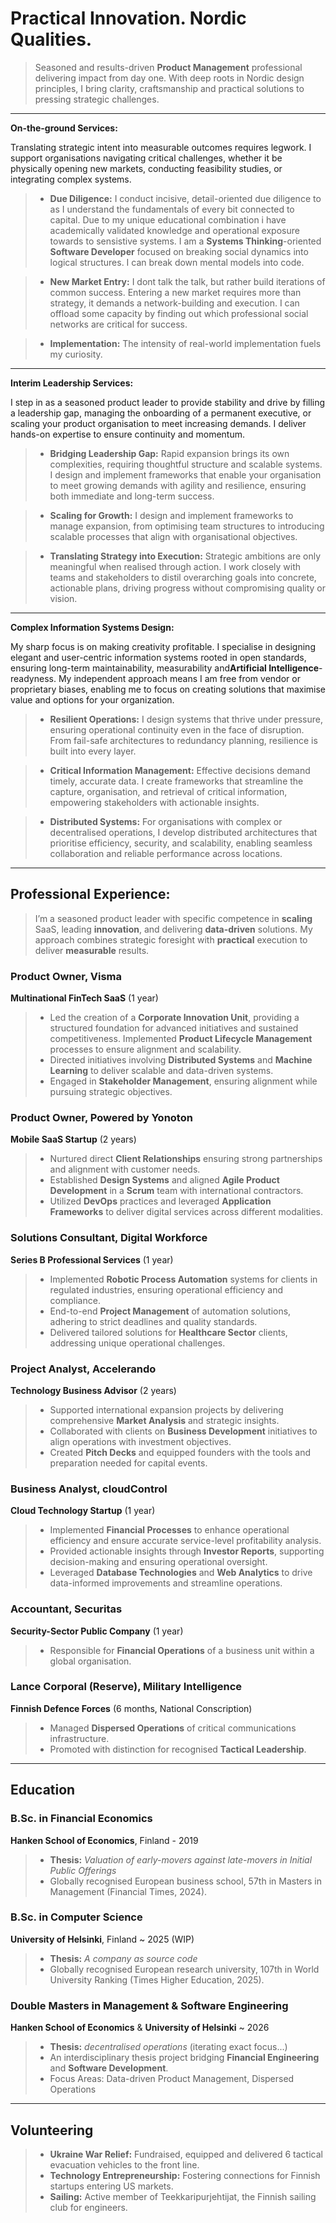 # Practical Innovation. Nordic Qualities.
> Seasoned and results-driven **Product Management** professional delivering impact from day one. With deep roots in Nordic design principles, I bring clarity, craftsmanship and practical solutions to pressing strategic challenges.
---

**On-the-ground Services:**

Translating strategic intent into measurable outcomes requires legwork. I support organisations navigating critical challenges, whether it be physically opening new markets, conducting feasibility studies, or integrating complex systems. 

> - **Due Diligence:** I conduct incisive, detail-oriented due diligence to as I understand the fundamentals of every bit connected to capital. Due to my unique educational combination i have academically validated knowledge and operational exposure towards to sensistive systems. I am a **Systems Thinking**-oriented **Software Developer** focused on breaking social dynamics into logical structures. I can break down mental models into code.

> - **New Market Entry:** I dont talk the talk, but rather build iterations of common success. Entering a new market requires more than strategy, it demands a network-building and execution. I can offload some capacity by finding out which professional social networks are critical for success.

> - **Implementation:** The intensity of real-world implementation fuels my curiosity.

---

**Interim Leadership Services:**

I step in as a seasoned product leader to provide stability and drive by filling a leadership gap, managing the onboarding of a permanent executive, or scaling your product organisation to meet increasing demands. I deliver hands-on expertise to ensure continuity and momentum.

> - **Bridging Leadership Gap:** Rapid expansion brings its own complexities, requiring thoughtful structure and scalable systems. I design and implement frameworks that enable your organisation to meet growing demands with agility and resilience, ensuring both immediate and long-term success.

> - **Scaling for Growth:**  I design and implement frameworks to manage expansion, from optimising team structures to introducing scalable processes that align with organisational objectives.

> - **Translating Strategy into Execution:**  Strategic ambitions are only meaningful when realised through action. I work closely with teams and stakeholders to distil overarching goals into concrete, actionable plans, driving progress without compromising quality or vision.


---

**Complex Information Systems Design:**

My sharp focus is on making creativity profitable. I specialise in designing elegant and user-centric information systems rooted in open standards, ensuring long-term maintainability, measurability and**Artificial Intelligence**-readyness. My independent approach means I am free from vendor or proprietary biases, enabling me to focus on creating solutions that maximise value and options for your organization.

>  - **Resilient Operations:**  I design systems that thrive under pressure, ensuring operational continuity even in the face of disruption. From fail-safe architectures to redundancy planning, resilience is built into every layer.

>  - **Critical Information Management:** Effective decisions demand timely, accurate data. I create frameworks that streamline the capture, organisation, and retrieval of critical information, empowering stakeholders with actionable insights.

>  - **Distributed Systems:** For organisations with complex or decentralised operations, I develop distributed architectures that prioritise efficiency, security, and scalability, enabling seamless collaboration and reliable performance across locations.


---

## Professional Experience:

> I’m a seasoned product leader with specific competence in **scaling** SaaS, leading **innovation**, and delivering **data-driven** solutions. My approach combines strategic foresight with **practical** execution to deliver **measurable** results.

### Product Owner, Visma  
**Multinational FinTech SaaS** (1 year) 

>   - Led the creation of a **Corporate Innovation Unit**, providing a structured foundation for advanced initiatives and sustained competitiveness. Implemented **Product Lifecycle Management** processes to ensure alignment and scalability.
>   - Directed initiatives involving **Distributed Systems** and **Machine Learning** to deliver scalable and data-driven systems.
>   - Engaged in **Stakeholder Management**, ensuring alignment while pursuing strategic objectives.


### Product Owner, Powered by Yonoton
**Mobile SaaS Startup** (2 years)  

>   - Nurtured direct **Client Relationships** ensuring strong partnerships and alignment with customer needs.
>   - Established **Design Systems** and aligned **Agile Product Development** in a **Scrum** team with international contractors.
>   - Utilized **DevOps** practices and leveraged **Application Frameworks** to deliver digital services across different modalities.



### Solutions Consultant, Digital Workforce  
**Series B Professional Services** (1 year)

>   - Implemented **Robotic Process Automation** systems for clients in regulated industries, ensuring operational efficiency and compliance.
>   - End-to-end **Project Management** of automation solutions, adhering to strict deadlines and quality standards.  
>   - Delivered tailored solutions for **Healthcare Sector** clients, addressing unique operational challenges.



### Project Analyst, Accelerando  
**Technology Business Advisor**  (2 years)

>   - Supported international expansion projects by delivering comprehensive **Market Analysis** and strategic insights.
>   - Collaborated with clients on **Business Development** initiatives to align operations with investment objectives.
>   - Created **Pitch Decks** and equipped founders with the tools and preparation needed for capital events.


### Business Analyst, cloudControl  
**Cloud Technology Startup**  (1 year)

>   - Implemented **Financial Processes** to enhance operational efficiency and ensure accurate service-level profitability analysis.  
>   - Provided actionable insights through **Investor Reports**, supporting decision-making and ensuring operational oversight.
>   - Leveraged **Database Technologies** and **Web Analytics** to drive data-informed improvements and streamline operations.



### Accountant, Securitas  
**Security-Sector Public Company** (1 year)

>   - Responsible for **Financial Operations** of a business unit within a global organisation.  




### Lance Corporal (Reserve), Military Intelligence  
**Finnish Defence Forces** (6 months, National Conscription) 

>   - Managed **Dispersed Operations** of critical communications infrastructure.
>   - Promoted with distinction for recognised **Tactical Leadership**.

---

## Education


### B.Sc. in Financial Economics
**Hanken School of Economics**, Finland - 2019
>   - **Thesis:** *Valuation of early-movers against late-movers in Initial Public Offerings*
>   - Globally recognised European business school, 57th in Masters in Management (Financial Times, 2024).


### B.Sc. in Computer Science
**University of Helsinki**, Finland ~ 2025 (WIP)
>  - **Thesis:**   *A company as source code*
>  - Globally recognised European research university, 107th in World University Ranking (Times Higher Education, 2025).   
 

### Double Masters in Management & Software Engineering  
**Hanken School of Economics** & **University of Helsinki** ~ 2026
> - **Thesis:** *decentralised  operations* (iterating exact focus...)
> - An interdisciplinary thesis project bridging **Financial Engineering** and **Software Development**.
> - Focus Areas: Data-driven Product Management, Dispersed Operations

---
## Volunteering  

> - **Ukraine War Relief:** Fundraised, equipped and delivered 6 tactical evacuation vehicles to the front line.
> - **Technology Entrepreneurship:** Fostering connections for Finnish startups entering US markets.
> - **Sailing:** Active member of Teekkaripurjehtijat, the Finnish sailing club for engineers.
